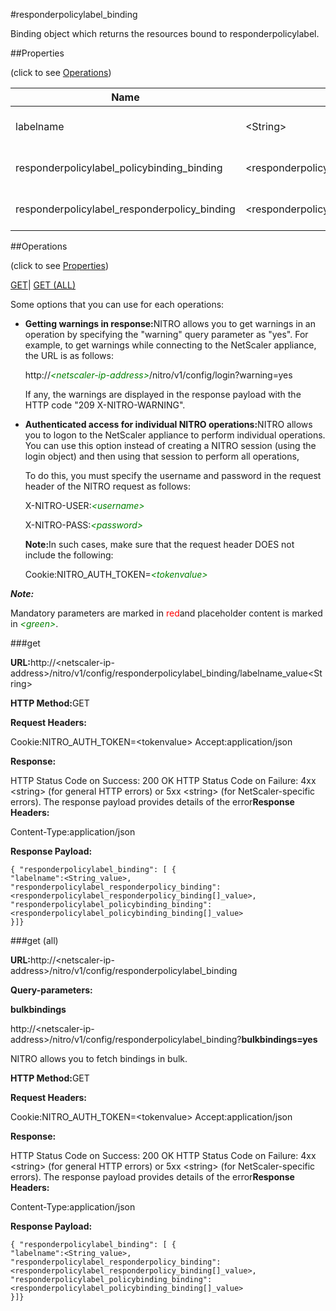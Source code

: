 #responderpolicylabel_binding

Binding object which returns the resources bound to responderpolicylabel.


##Properties 
<span>(click to see [Operations](#opera))</span>


<table><thead><tr><th>Name</th><th>Data Type</th><th>Permissions</th><th>Description</th></tr></thead><tbody><tr><td>labelname</td><td>&lt;String></td><td>Read-write</td><td>Name of the responder policy label.</td></tr><tr><td>responderpolicylabel_policybinding_binding</td><td>&lt;responderpolicylabel_policybinding_binding[]></td><td>Read-only</td><td>policybinding that can be bound to responderpolicylabel.</td></tr><tr><td>responderpolicylabel_responderpolicy_binding</td><td>&lt;responderpolicylabel_responderpolicy_binding[]></td><td>Read-only</td><td>responderpolicy that can be bound to responderpolicylabel.</td></tr></tbody></table>
##Operations 
<span>(click to see [Properties](#prope))</span>


[GET]()| [GET (ALL)](#get-)


Some options that you can use for each operations:
<ul><li><p><b>Getting warnings in response:</b>NITRO allows you to get warnings in an operation by specifying the "warning" query parameter as "yes". For example, to get warnings while connecting to the NetScaler appliance, the URL is as follows:</p><p>http://<span style="color:green;font-style:italic;">&lt;netscaler-ip-address&gt;</span>/nitro/v1/config/login?warning=yes</p><p>If any, the warnings are displayed in the response payload with the HTTP code "209 X-NITRO-WARNING".</p></li><li><p><b>Authenticated access for individual NITRO operations:</b>NITRO allows you to logon to the NetScaler appliance to perform individual operations. You can use this option instead of creating a NITRO session (using the login object) and then using that session to perform all operations,</p><p>To do this, you must specify the username and password in the request header of the NITRO request as follows:</p><p>X-NITRO-USER:<span style="color:green;font-style:italic;">&lt;username&gt;</span></p><p>X-NITRO-PASS:<span style="color:green;font-style:italic;">&lt;password&gt;</span></p><p><b>Note:</b>In such cases, make sure that the request header DOES not include the following:</p><p>Cookie:NITRO_AUTH_TOKEN=<span style="color:green;font-style:italic;">&lt;tokenvalue&gt;</span></p></li></ul>



***Note:*** 
Mandatory parameters are marked in <span style="color:#FF0000;">red</span>and placeholder content is marked in <span style="color:green;font-style:italic">&lt;green&gt;</span>.

###get



<b>URL:</b>http://&lt;netscaler-ip-address&gt;/nitro/v1/config/responderpolicylabel_binding/labelname_value&lt;String&gt;
<b>HTTP Method:</b>GET
<b>Request Headers:</b>

Cookie:NITRO_AUTH_TOKEN=&lt;tokenvalue&gt;Accept:application/json

<b>Response:</b>
HTTP Status Code on Success: 200 OKHTTP Status Code on Failure: 4xx &lt;string&gt; (for general HTTP errors) or 5xx &lt;string&gt; (for NetScaler-specific errors). The response payload provides details of the error<b>Response Headers:</b>

Content-Type:application/json

<b>Response Payload: </b>```{ "responderpolicylabel_binding": [ {"labelname":<String_value>,"responderpolicylabel_responderpolicy_binding":<responderpolicylabel_responderpolicy_binding[]_value>,"responderpolicylabel_policybinding_binding":<responderpolicylabel_policybinding_binding[]_value>}]}```



###get (all)



<b>URL:</b>http://&lt;netscaler-ip-address&gt;/nitro/v1/config/responderpolicylabel_binding
<b>Query-parameters:</b>
<b>bulkbindings</b>
http://&lt;netscaler-ip-address&gt;/nitro/v1/config/responderpolicylabel_binding?<b>bulkbindings=yes</b>
NITRO allows you to fetch bindings in bulk.



<b>HTTP Method:</b>GET
<b>Request Headers:</b>

Cookie:NITRO_AUTH_TOKEN=&lt;tokenvalue&gt;Accept:application/json

<b>Response:</b>
HTTP Status Code on Success: 200 OKHTTP Status Code on Failure: 4xx &lt;string&gt; (for general HTTP errors) or 5xx &lt;string&gt; (for NetScaler-specific errors). The response payload provides details of the error<b>Response Headers:</b>

Content-Type:application/json

<b>Response Payload: </b>```{ "responderpolicylabel_binding": [ {"labelname":<String_value>,"responderpolicylabel_responderpolicy_binding":<responderpolicylabel_responderpolicy_binding[]_value>,"responderpolicylabel_policybinding_binding":<responderpolicylabel_policybinding_binding[]_value>}]}```



